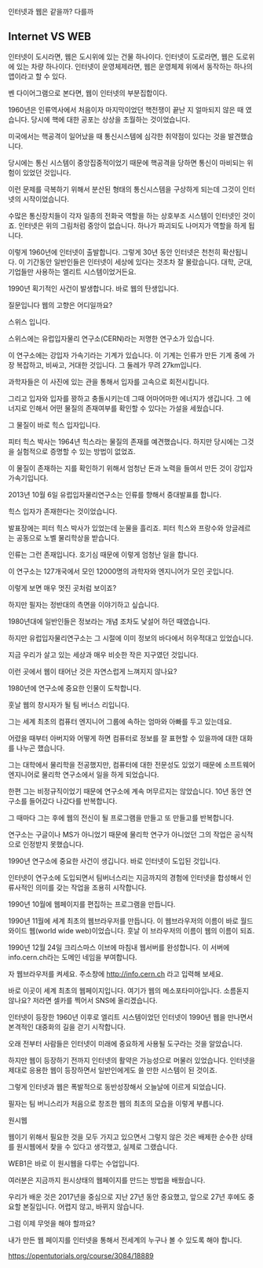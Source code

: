 인터넷과 웹은 같을까? 다를까

## Internet VS WEB

인터넷이 도시라면, 웹은 도시위에 있는 건물 하나이다.
인터넷이 도로라면, 웹은 도로위에 있는 차량 하나이다.
인터넷이 운영체제라면, 웹은 운영체제 위에서 동작하는 하나의 앱이라고 할 수 있다.

벤 다이어그램으로 본다면, 웹이 인터넷의 부분집합이다.

1960년은
인류역사에서 처음이자 마지막이었던
핵전쟁이 끝난 지 얼마되지 않은 때 였습니다.
당시에 핵에 대한 공포는
상상을 초월하는 것이었습니다.

미국에서는 핵공격이 일어났을 때
통신시스템에 심각한 취약점이 있다는 것을 발견했습니다.

당시에는 통신 시스템이 중앙집중적이었기 때문에
핵공격을 당하면
통신이 마비되는 위험이 있었던 것입니다.

이런 문제를 극복하기 위해서
분산된 형태의 통신시스템을 구상하게 되는데
그것이 인터넷의 시작이었습니다.

수많은 통신장치들이
각자 일종의 전화국 역할을 하는
상호부조 시스템이 인터넷인 것이죠.
인터넷은 위의 그림처럼 중앙이 없습니다.
하나가 파괴되도 나머지가 역할을 하게 됩니다.

이렇게 1960년에 인터넷이 출발합니다.
그렇게 30년 동안
인터넷은 천천히 확산됩니다.
이 기간동안 일반인들은
인터넷이 세상에 있다는 것조차 잘 몰랐습니다.
대학, 군대, 기업들만 사용하는 엘리트 시스템이었거든요.

1990년
획기적인 사건이 발생합니다.
바로 웹의 탄생입니다.

질문입니다
웹의 고향은 어디일까요?

스위스
입니다.

스위스에는
유럽입자물리 연구소(CERN)라는
저명한 연구소가 있습니다.

이 연구소에는
강입자 가속기라는 기계가 있습니다.
이 기계는
인류가 만든 기계 중에
가장
복잡하고,
비싸고,
거대한 것입니다.
그 둘레가 무려
27km입니다.

과학자들은
이 사진에 있는 관을 통해서
입자를 고속으로 회전시킵니다.

그리고
입자와 입자를 꽝하고 충돌시키는데
그때 어마어마한 에너지가 생깁니다.
그 에너지로 인해서 어떤 물질의 존재여부를
확인할 수 있다는 가설을 세웠습니다.

 

 

그 물질이 바로
힉스 입자입니다.

피터 힉스 박사는
1964년
힉스라는 물질의 존재를 예견했습니다.
하지만 당시에는
그것을 실험적으로 증명할 수 있는 방법이 없었죠.

 


이 물질이 존재하는 지를 확인하기 위해서
엄청난 돈과 노력을 들여서 만든 것이
강입자 가속기입니다.

 

 


2013년 10월 6일
유럽입자물리연구소는
인류를 향해서 중대발표를 합니다.

 

 

힉스 입자가 존재한다는 것이었습니다.

 

 

발표장에는 피터 힉스 박사가 있었는데
눈물을 흘리죠.
피터 힉스와
프랑수와 앙글레르는
공동으로 노벨 물리학상을 받습니다.

 

 

인류는 그런 존재입니다.
호기심 때문에 이렇게 엄청난 일을 합니다.

 

 

이 연구소는
127개국에서 모인
12000명의
과학자와 엔지니어가 모인 곳입니다.

 

 

이렇게 보면
매우 멋진 곳처럼 보이죠?

 

 

하지만
필자는
정반대의 측면을
이야기하고 싶습니다.

 

 

1980년대에
일반인들은
정보라는 개념 조차도 낯설어 하던 때였습니다.

 

 

하지만
유럽입자물리연구소는
그 시절에 이미
정보의 바다에서 허우적대고 있었습니다.

 

 

지금 우리가 살고 있는 세상과
매우 비슷한
작은 지구였던 것입니다.

 

 

이런 곳에서 웹이 태어난 것은
자연스럽게 느껴지지 않나요?


1980년에 연구소에 중요한 인물이 도착합니다.

 

 

훗날 웹의 창시자가 될
팀 버너스 리입니다.



 

그는 세계 최초의
컴퓨터 엔지니어 그룹에 속하는
엄마와 아빠를 두고 있는데요.

 

어렸을 때부터
아버지와
어떻게 하면 컴퓨터로
정보를 잘 표현할 수 있을까에 대한
대화를 나누곤 했습니다.

 

 

그는
대학에서 물리학을 전공했지만,
컴퓨터에 대한 전문성도 있었기 때문에
소프트웨어 엔지니어로
물리학 연구소에서 일을 하게 되었습니다.

 

 

한편
그는 비정규직이었기 때문에
연구소에 계속 머무르지는 않았습니다.
10년 동안
연구소를
들어갔다
나갔다를 반복합니다.

 

 

그 때마다 그는
후에 웹의 전신이 될 프로그램을
만들고 또 만들고를 반복합니다.

 

 

연구소는
구글이나 MS가 아니었기 때문에
물리학 연구가 아니었던 그의 작업은
공식적으로 인정받지 못했습니다.

 

 

1990년 연구소에 중요한 사건이 생깁니다.
바로 인터넷이 도입된 것입니다.

 

 

인터넷이 연구소에 도입되면서
팀버너스리는 지금까지의 경험에
인터넷을 합성해서
인류사적인 의미를 갖는 작업을
조용히 시작합니다.

 

 

1990년 10월에
웹페이지를 편집하는 프로그램을 만듭니다.



 

1990년 11월에
세계 최초의 웹브라우저를 만듭니다.
이 웹브라우저의 이름이 바로
월드 와이드 웹(world wide web)이었습니다.
훗날 이 브라우저의 이름이 웹의 이름이 되죠.

1990년 12월 24일 크리스마스 이브에
마침내 웹서버를 완성합니다.
이 서버에 info.cern.ch라는
도메인 네임을 부여합니다.

자 웹브라우저를 켜세요.
주소창에
http://info.cern.ch 라고
입력해 보세요.

 

 

바로 이곳이
세계 최초의 웹페이지입니다.
여기가 웹의 메소포타미아입니다.
소름돋지 않나요?
저라면 셀카를 찍어서 SNS에 올리겠습니다.

인터넷이 등장한 1960년 이후로
엘리트 시스템이었던 인터넷이
1990년 웹을 만나면서
본격적인 대중화의 길을 걷기 시작합니다.

 

 

오래 전부터 사람들은
인터넷이 미래에
중요하게 사용될 도구라는 것을 알았습니다.

 

 

하지만
웹이 등장하기 전까지
인터넷의 활약은 가능성으로 머물러 있었습니다.
인터넷을 제대로 응용한
웹이 등장하면서
일반인에게도
쓸 만한 시스템이 된 것이죠.

 

 

그렇게
인터넷과 웹은
폭발적으로 동반성장해서
오늘날에 이르게 되었습니다.

 

 

필자는 팀 버니스리가
처음으로 창조한 웹의 최초의 모습을
이렇게 부릅니다.

 

 

원시웹

 

 

웹이기 위해서 필요한 것을
모두 가지고 있으면서
그렇지 않은 것은 배제한
순수한 상태를
원시웹에서 찾을 수 있다고 생각했고,
실제로 그랬습니다.

 

 

WEB1은 바로 이 원시웹을 다루는 수업입니다.

 

 

여러분은 지금까지
원시상태의 웹페이지를 만드는 방법을
배웠습니다.

 

 

우리가 배운 것은
2017년을 중심으로
지난 27년 동안 중요했고,
앞으로 27년 후에도 중요할 본질입니다.
어렵지 않고,
바뀌지 않습니다.

 

 

그럼 이제 무엇을 해야 할까요?

 

 

내가 만든
웹 페이지를
인터넷을 통해서
전세계의 누구나 볼 수 있도록 해야 합니다.

https://opentutorials.org/course/3084/18889
